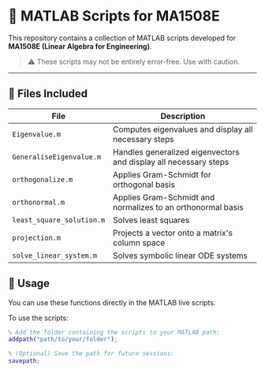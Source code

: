 # 📘 MATLAB Scripts for MA1508E

This repository contains a collection of MATLAB scripts developed for **MA1508E (Linear Algebra for Engineering)**.

> ⚠️ These scripts may not be entirely error-free. Use with caution.

---

## 📂 Files Included

| File                         | Description                                          |
|------------------------------|------------------------------------------------------|
| `Eigenvalue.m`               | Computes eigenvalues and display all necessary steps |
| `GeneraliseEigenvalue.m`     | Handles generalized eigenvectors and display all necessary steps |
| `orthogonalize.m`            | Applies Gram-Schmidt for orthogonal basis           |
| `orthonormal.m`              | 	Applies Gram-Schmidt and normalizes to an orthonormal basis |
| `least_square_solution.m`    | Solves least squares                                |
| `projection.m`               | Projects a vector onto a matrix's column space      |
| `solve_linear_system.m`      | Solves symbolic linear ODE systems                  |


## 🧪 Usage

You can use these functions directly in the MATLAB live scripts.  

To use the scripts:

```matlab
% Add the folder containing the scripts to your MATLAB path:
addpath("path/to/your/folder");

% (Optional) Save the path for future sessions:
savepath;
